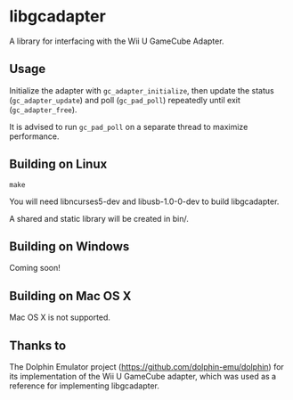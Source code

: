# libgcadapter
A library for interfacing with the Wii U GameCube Adapter.

Usage
-----------

Initialize the adapter with `gc_adapter_initialize`, then update the status (`gc_adapter_update`) and poll (`gc_pad_poll`) repeatedly until exit (`gc_adapter_free`).


It is advised to run `gc_pad_poll` on a separate thread to maximize performance.

Building on Linux
-----------

`make`


You will need libncurses5-dev and libusb-1.0-0-dev to build libgcadapter.


A shared and static library will be created in bin/. 


Building on Windows
-----------

Coming soon!


Building on Mac OS X
-----------

Mac OS X is not supported.


Thanks to
-----------

The Dolphin Emulator project (https://github.com/dolphin-emu/dolphin) for its implementation of the Wii U GameCube adapter, which was used as a reference for implementing libgcadapter.

